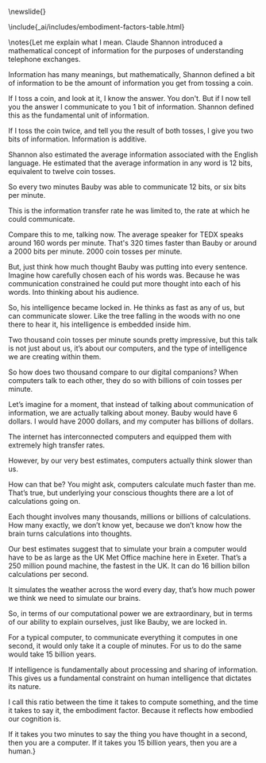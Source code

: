 \newslide{}

\include{_ai/includes/embodiment-factors-table.html}

\notes{Let me explain what I mean. Claude Shannon introduced a mathematical concept of information for the purposes of understanding telephone exchanges.

Information has many meanings, but mathematically, Shannon defined a bit of information to be the amount of information you get from tossing a coin.

If I toss a coin, and look at it, I know the answer. You don't. But if I now tell you the answer I communicate to you 1 bit of information. Shannon defined this as the fundamental unit of information. 

If I toss the coin twice, and tell you the result of both tosses, I give you two bits of information. Information is additive.

Shannon also estimated the average information associated with the English language. He estimated that the average information in any word is 12 bits, equivalent to twelve coin tosses.

So every two minutes Bauby was able to communicate 12 bits, or six bits per minute.

This is the information transfer rate he was limited to, the rate at which he could communicate. 

Compare this to me, talking now. The average speaker for TEDX speaks around 160 words per minute. That's 320 times faster than Bauby or around a 2000 bits per minute. 2000 coin tosses per minute.

But, just think how much thought Bauby was putting into every sentence. Imagine how carefully chosen each of his words was. Because he was communication constrained he could put more thought into each of his words. Into thinking about his audience.

So, his intelligence became locked in. He thinks as fast as any of us, but can communicate slower. Like the tree falling in the woods with no one there to hear it, his intelligence is embedded inside him. 

Two thousand coin tosses per minute sounds pretty impressive, but this talk is not just about us, it’s about our computers, and the type of intelligence we are creating within them.

So how does two thousand compare to our digital companions? When computers talk to each other, they do so with billions of coin tosses per minute. 

Let’s imagine for a moment, that instead of talking about communication of information, we are actually talking about money. Bauby would have 6 dollars. I would have 2000 dollars, and my computer has billions of dollars. 

The internet has interconnected computers and equipped them with extremely high transfer rates. 

However, by our very best estimates, computers actually think slower than us.

How can that be? You might ask, computers calculate much faster than me. That’s true, but underlying your conscious thoughts there are a lot of calculations going on. 

Each thought involves many thousands, millions or billions of calculations. How many exactly, we don’t know yet, because we don’t know how the brain turns calculations into thoughts. 

Our best estimates suggest that to simulate your brain a computer would have to be as large as the UK Met Office machine here in Exeter. That’s a 250 million pound machine, the fastest in the UK. It can do 16 billion billon calculations per second.

It simulates the weather across the word every day, that’s how much power we think we need to simulate our brains.

So, in terms of our computational power we are extraordinary, but in terms of our ability to explain ourselves, just like Bauby, we are locked in.

For a typical computer, to communicate everything it computes in one second, it would only take it a couple of minutes. For us to do the same would take 15 billion years.

If intelligence is fundamentally about processing and sharing of information. This gives us a fundamental constraint on human intelligence that dictates its nature.

I call this ratio between the time it takes to compute something, and the time it takes to say it, the embodiment factor. Because it reflects how embodied our cognition is.

If it takes you two minutes to say the thing you have thought in a second, then you are a computer. If it takes you 15 billion years, then you are a human.}
